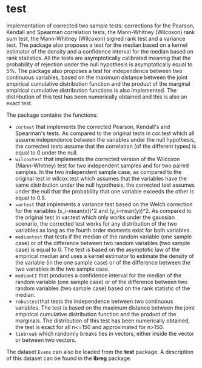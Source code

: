 # test

Implementation of corrected two sample tests: corrections for the Pearson, Kendall and Spearman correlation tests, 
 the Mann-Whitney (Wilcoxon) rank sum test, the Mann-Whitney (Wilcoxon) signed rank test and a variance test. 
 The package also proposes a test for the median based on a kernel estimator of the density and a confidence interval for the median based on rank statistics. All the tests are asymptotically calibrated meaning that
the probability of rejection under the null hypothesis is asymptotically equal to 5%. The package also proposes a test for independence between two continuous variables, based on the maximum distance between the joint empirical cumulative distribution function and the product of the marginal
empirical cumulative distribution functions is also implemented. The distribution of this test has been numerically obtained and this is also an exact test.

The package contains the functions:

- `cortest` that implements the corrected Pearson, Kendall's and Spearman's tests. As compared to the original tests in cor.test which all assume independence between the variables under the null hypothesis, the corrected tests assume that the correlation (of the different types) is equal to 0 under the null.
- `wilcoxtest` that implements the corrected version of the Wilcoxon (Mann-Whitney) test for two independent samples and for two paired samples. In the two independent sample case, as compared to the original test in wilcox.test which assumes that the variables have the same distribution under the null hypothesis, the corrected test assumes under the null that the probability that one variable exceeds the other is equal to 0.5.
- `vartest` that implements a variance test based on the Welch correction for the variables (x_i-mean(x))^2 and (y_i-mean(y))^2. As compared to the original test in var.test which only works under the gaussian scenario, the corrected test works for any distribution of the two variables as long as the fourth order moments exist for both variables.
- `mediantest` that tests if the median of the random variable (one sample case) or of the difference between two random variables (two sample case) is equal to 0.  The test is based on the asymptotic law of the empirical median and uses a kernel estimator to estimate the density of the variable (in the one sample case) or of the difference between the two variables in the two sample case.
- `medianCI` that produces a confidence interval for the median of the random variable (one sample case) or of the difference between two random variables (two sample case) based on the rank statistic of the median.
- `robustest`that tests the independence between two continuous variables. The test is based on the maximum distance between the joint empirical cumulative distribution function and the product of the marginals. The distribution of this test has been numerically obtained, the test is exact for all n<=150 and approximated for n>150.
- `tiebreak` which randomly breaks ties in vectors, either inside the vector or between two vectors.

The dataset `Evans` can also be loaded from the **test** package. A description of this dataset can be found in the **lbreg** package.
